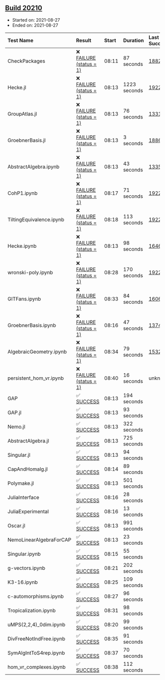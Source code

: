 ## [Build 20210](https://oscarci.mathematik.uni-kl.de/job/oscar/20210/)

* Started on: 2021-08-27
* Ended on: 2021-08-27

| Test Name    | Result | Start | Duration | Last Success | First Failure |
|:-------------|:-------|:------|:---------|:-------------|:--------------|
| CheckPackages | ❌ [FAILURE (status = 1)](https://oscarci.mathematik.uni-kl.de/job/oscar/20210/artifact/logs/build-20210/CheckPackages.log) | 08:11 | 87 seconds | [18822](https://oscarci.mathematik.uni-kl.de/job/oscar/18822/) | [18823](https://oscarci.mathematik.uni-kl.de/job/oscar/18823/) |
| Hecke.jl | ❌ [FAILURE (status = 1)](https://oscarci.mathematik.uni-kl.de/job/oscar/20210/artifact/logs/build-20210/Hecke.jl.log) | 08:13 | 1223 seconds | [19222](https://oscarci.mathematik.uni-kl.de/job/oscar/19222/) | [20152](https://oscarci.mathematik.uni-kl.de/job/oscar/20152/) |
| GroupAtlas.jl | ❌ [FAILURE (status = 1)](https://oscarci.mathematik.uni-kl.de/job/oscar/20210/artifact/logs/build-20210/GroupAtlas.jl.log) | 08:13 | 76 seconds | [13311](https://oscarci.mathematik.uni-kl.de/job/oscar/13311/) | [13312](https://oscarci.mathematik.uni-kl.de/job/oscar/13312/) |
| GroebnerBasis.jl | ❌ [FAILURE (status = 1)](https://oscarci.mathematik.uni-kl.de/job/oscar/20210/artifact/logs/build-20210/GroebnerBasis.jl.log) | 08:13 | 3 seconds | [18864](https://oscarci.mathematik.uni-kl.de/job/oscar/18864/) | [18865](https://oscarci.mathematik.uni-kl.de/job/oscar/18865/) |
| AbstractAlgebra.ipynb | ❌ [FAILURE (status = 1)](https://oscarci.mathematik.uni-kl.de/job/oscar/20210/artifact/logs/build-20210/AbstractAlgebra.ipynb.log) | 08:13 | 43 seconds | [13355](https://oscarci.mathematik.uni-kl.de/job/oscar/13355/) | [13356](https://oscarci.mathematik.uni-kl.de/job/oscar/13356/) |
| CohP1.ipynb | ❌ [FAILURE (status = 1)](https://oscarci.mathematik.uni-kl.de/job/oscar/20210/artifact/logs/build-20210/CohP1.ipynb.log) | 08:17 | 71 seconds | [19222](https://oscarci.mathematik.uni-kl.de/job/oscar/19222/) | [20152](https://oscarci.mathematik.uni-kl.de/job/oscar/20152/) |
| TiltingEquivalence.ipynb | ❌ [FAILURE (status = 1)](https://oscarci.mathematik.uni-kl.de/job/oscar/20210/artifact/logs/build-20210/TiltingEquivalence.ipynb.log) | 08:18 | 113 seconds | [19222](https://oscarci.mathematik.uni-kl.de/job/oscar/19222/) | [20152](https://oscarci.mathematik.uni-kl.de/job/oscar/20152/) |
| Hecke.ipynb | ❌ [FAILURE (status = 1)](https://oscarci.mathematik.uni-kl.de/job/oscar/20210/artifact/logs/build-20210/Hecke.ipynb.log) | 08:13 | 98 seconds | [16463](https://oscarci.mathematik.uni-kl.de/job/oscar/16463/) | [16464](https://oscarci.mathematik.uni-kl.de/job/oscar/16464/) |
| wronski-poly.ipynb | ❌ [FAILURE (status = 1)](https://oscarci.mathematik.uni-kl.de/job/oscar/20210/artifact/logs/build-20210/wronski-poly.ipynb.log) | 08:28 | 170 seconds | [19222](https://oscarci.mathematik.uni-kl.de/job/oscar/19222/) | [20152](https://oscarci.mathematik.uni-kl.de/job/oscar/20152/) |
| GITFans.ipynb | ❌ [FAILURE (status = 1)](https://oscarci.mathematik.uni-kl.de/job/oscar/20210/artifact/logs/build-20210/GITFans.ipynb.log) | 08:33 | 84 seconds | [16068](https://oscarci.mathematik.uni-kl.de/job/oscar/16068/) | [16069](https://oscarci.mathematik.uni-kl.de/job/oscar/16069/) |
| GroebnerBasis.ipynb | ❌ [FAILURE (status = 1)](https://oscarci.mathematik.uni-kl.de/job/oscar/20210/artifact/logs/build-20210/GroebnerBasis.ipynb.log) | 08:16 | 47 seconds | [13748](https://oscarci.mathematik.uni-kl.de/job/oscar/13748/) | [13749](https://oscarci.mathematik.uni-kl.de/job/oscar/13749/) |
| AlgebraicGeometry.ipynb | ❌ [FAILURE (status = 1)](https://oscarci.mathematik.uni-kl.de/job/oscar/20210/artifact/logs/build-20210/AlgebraicGeometry.ipynb.log) | 08:34 | 79 seconds | [15322](https://oscarci.mathematik.uni-kl.de/job/oscar/15322/) | [15323](https://oscarci.mathematik.uni-kl.de/job/oscar/15323/) |
| persistent_hom_vr.ipynb | ❌ [FAILURE (status = 1)](https://oscarci.mathematik.uni-kl.de/job/oscar/20210/artifact/logs/build-20210/persistent_hom_vr.ipynb.log) | 08:40 | 16 seconds | unknown | unknown |
| GAP | ✅ [SUCCESS](https://oscarci.mathematik.uni-kl.de/job/oscar/20210/artifact/logs/build-20210/GAP.log) | 08:13 | 194 seconds |  |  |
| GAP.jl | ✅ [SUCCESS](https://oscarci.mathematik.uni-kl.de/job/oscar/20210/artifact/logs/build-20210/GAP.jl.log) | 08:13 | 93 seconds |  |  |
| Nemo.jl | ✅ [SUCCESS](https://oscarci.mathematik.uni-kl.de/job/oscar/20210/artifact/logs/build-20210/Nemo.jl.log) | 08:13 | 322 seconds |  |  |
| AbstractAlgebra.jl | ✅ [SUCCESS](https://oscarci.mathematik.uni-kl.de/job/oscar/20210/artifact/logs/build-20210/AbstractAlgebra.jl.log) | 08:13 | 725 seconds |  |  |
| Singular.jl | ✅ [SUCCESS](https://oscarci.mathematik.uni-kl.de/job/oscar/20210/artifact/logs/build-20210/Singular.jl.log) | 08:13 | 94 seconds |  |  |
| CapAndHomalg.jl | ✅ [SUCCESS](https://oscarci.mathematik.uni-kl.de/job/oscar/20210/artifact/logs/build-20210/CapAndHomalg.jl.log) | 08:14 | 89 seconds |  |  |
| Polymake.jl | ✅ [SUCCESS](https://oscarci.mathematik.uni-kl.de/job/oscar/20210/artifact/logs/build-20210/Polymake.jl.log) | 08:13 | 501 seconds |  |  |
| JuliaInterface | ✅ [SUCCESS](https://oscarci.mathematik.uni-kl.de/job/oscar/20210/artifact/logs/build-20210/JuliaInterface.log) | 08:16 | 28 seconds |  |  |
| JuliaExperimental | ✅ [SUCCESS](https://oscarci.mathematik.uni-kl.de/job/oscar/20210/artifact/logs/build-20210/JuliaExperimental.log) | 08:16 | 13 seconds |  |  |
| Oscar.jl | ✅ [SUCCESS](https://oscarci.mathematik.uni-kl.de/job/oscar/20210/artifact/logs/build-20210/Oscar.jl.log) | 08:13 | 991 seconds |  |  |
| NemoLinearAlgebraForCAP | ✅ [SUCCESS](https://oscarci.mathematik.uni-kl.de/job/oscar/20210/artifact/logs/build-20210/NemoLinearAlgebraForCAP.log) | 08:13 | 23 seconds |  |  |
| Singular.ipynb | ✅ [SUCCESS](https://oscarci.mathematik.uni-kl.de/job/oscar/20210/artifact/logs/build-20210/Singular.ipynb.log) | 08:15 | 55 seconds |  |  |
| g-vectors.ipynb | ✅ [SUCCESS](https://oscarci.mathematik.uni-kl.de/job/oscar/20210/artifact/logs/build-20210/g-vectors.ipynb.log) | 08:21 | 202 seconds |  |  |
| K3-16.ipynb | ✅ [SUCCESS](https://oscarci.mathematik.uni-kl.de/job/oscar/20210/artifact/logs/build-20210/K3-16.ipynb.log) | 08:25 | 109 seconds |  |  |
| c-automorphisms.ipynb | ✅ [SUCCESS](https://oscarci.mathematik.uni-kl.de/job/oscar/20210/artifact/logs/build-20210/c-automorphisms.ipynb.log) | 08:27 | 96 seconds |  |  |
| Tropicalization.ipynb | ✅ [SUCCESS](https://oscarci.mathematik.uni-kl.de/job/oscar/20210/artifact/logs/build-20210/Tropicalization.ipynb.log) | 08:31 | 98 seconds |  |  |
| uMPS(2,2,4)_0dim.ipynb | ✅ [SUCCESS](https://oscarci.mathematik.uni-kl.de/job/oscar/20210/artifact/logs/build-20210/uMPS-2-2-4-_0dim.ipynb.log) | 08:20 | 99 seconds |  |  |
| DivFreeNotIndFree.ipynb | ✅ [SUCCESS](https://oscarci.mathematik.uni-kl.de/job/oscar/20210/artifact/logs/build-20210/DivFreeNotIndFree.ipynb.log) | 08:35 | 91 seconds |  |  |
| SymAlgIntToS4rep.ipynb | ✅ [SUCCESS](https://oscarci.mathematik.uni-kl.de/job/oscar/20210/artifact/logs/build-20210/SymAlgIntToS4rep.ipynb.log) | 08:37 | 70 seconds |  |  |
| hom_vr_complexes.ipynb | ✅ [SUCCESS](https://oscarci.mathematik.uni-kl.de/job/oscar/20210/artifact/logs/build-20210/hom_vr_complexes.ipynb.log) | 08:38 | 112 seconds |  |  |
